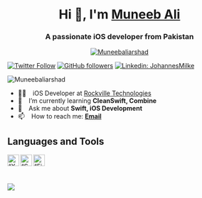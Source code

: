 <h1 align="center"> Hi 👋, I'm <a href="https://muneebaliarshad.com">Muneeb Ali</a></h1>
<h3 align="center">A passionate iOS developer from Pakistan</h3>

<p align="center"> <a href="https://github.com/ryo-ma/github-profile-trophy"><img src="https://github-profile-trophy.vercel.app/?username=Muneebaliarshad" alt="Muneebaliarshad" /></a> </p>

[![Twitter Follow](https://img.shields.io/twitter/follow/MuneebAliArshad?color=1DA1F2&label=Followers&logo=twitter&style=for-the-badge)][twitter]
[![GitHub followers](https://img.shields.io/github/followers/Muneebaliarshad?logo=GitHub&style=for-the-badge)][github]
[![Linkedin: JohannesMilke](https://img.shields.io/badge/-CONNECT-blue?style=for-the-badge&logo=Linkedin&link=https://www.linkedin.com/in/muneeb-ali-arshad/)][linkedin]
<p align="left"> <img src="https://komarev.com/ghpvc/?username=aneeqakhan&label=Profile%20views&color=0e75b6&style=flat" alt="Muneebaliarshad" /> </p>

- 👨‍💻 &ensp; iOS Developer at [Rockville Technologies][rockville]
- 🌱 &ensp; I’m currently learning **CleanSwift, Combine**
- 💬 &ensp; Ask me about **Swift, iOS Development**
- 📫 &ensp; How to reach me: [**Email**][email]


## Languages and Tools
<img align="left" alt=“Xcode” width="26px" src="https://www.vectorlogo.zone/logos/apple_xcode/apple_xcode-icon.svg" />
<img align="left" alt=“Swift” width="26px" src="https://www.vectorlogo.zone/logos/swift/swift-icon.svg" />
<img align="left" alt=“Firebase” width="26px" src="https://www.vectorlogo.zone/logos/firebase/firebase-icon.svg" />


<br/><br/><br/>

<img align='center' src="https://github-readme-stats.vercel.app/api?username=Muneebaliarshad&show_icons=true&theme=synthwave">


[website]: ttps://muneebaliarshad.com
[twitter]: https://twitter.com/intent/follow?original_referer=https%3A%2F%2Fgithub.com%MuneebAliArshad&screen_name=MuneebAliArshad
[linkedin]: https://linkedin.com/in/muneeb-ali-arshad
[github]: https://github.com/Muneebaliarshad
[rockville]: https://rockvilletech.com
[email]: mailto:ali.muneeb93@gmail.com
